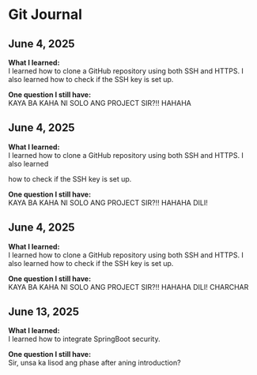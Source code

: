 # Git Journal

## June 4, 2025

**What I learned:**  
I learned how to clone a GitHub repository using both SSH and HTTPS. I also learned how to check if the SSH key is set up.



**One question I still have:**  
KAYA BA KAHA NI SOLO ANG PROJECT SIR?!! 
HAHAHA

## June 4, 2025

**What I learned:**  
I learned how to clone a GitHub repository using both SSH and HTTPS. I also learned 

how to check if the SSH key is set up.



**One question I still have:**  
KAYA BA KAHA NI SOLO ANG PROJECT SIR?!! 
HAHAHA
DILI!

## June 4, 2025

**What I learned:**  
I learned how to clone a GitHub repository using both SSH and HTTPS. I also learned 
how to check if the SSH key is set up.



**One question I still have:**  
KAYA BA KAHA NI SOLO ANG PROJECT SIR?!! 
HAHAHA
DILI!
CHARCHAR


## June 13, 2025

**What I learned:**  
I learned how to integrate SpringBoot security.

**One question I still have:**  
Sir, unsa ka lisod ang phase after aning introduction?